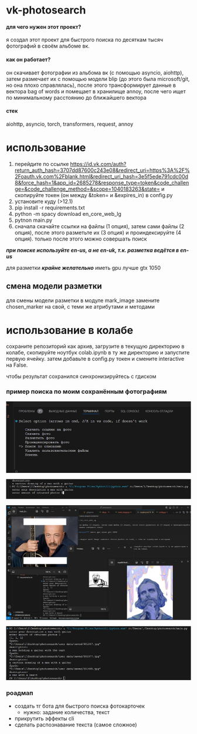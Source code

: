 # vk-photosearch
#### для чего нужен этот проект?
я создал этот проект для быстрого поиска по десяткам тысяч фотографий в своём альбоме вк.

#### как он работает?
он скачивает фотографии из альбома вк (с помощью asyncio, aiohttp), затем размечает их с помощью модели blip (до этого была microsoft/git, но она плохо справлялась), после этого трансформирует данные в вектора bag of words и помещает в хранилище annoy, после чего ищет по минимальному расстоянию до ближайшего вектора

#### стек
aiohttp, asyncio, torch, transformers, request, annoy

# использование
1. перейдите по ссылке https://id.vk.com/auth?return_auth_hash=3707dd87600c243e08&redirect_uri=https%3A%2F%2Foauth.vk.com%2Fblank.html&redirect_uri_hash=3e5f5ede791cdc00d8&force_hash=1&app_id=2685278&response_type=token&code_challenge=&code_challenge_method=&scope=1040183263&state= и скопируйте токен (он между &token= и &expires_in) в config.py
2. установите куду (>12.1)
3. pip install -r requirements.txt
4. python -m spacy download en_core_web_lg
5. pytnon main.py
6. сначала скачайте ссылки на файлы (1 опция), затем сами файлы (2 опция), после этого разметьте их (3 опция) и проиндексируйте (4 опция). только после этого можно совершать поиск

***при поиске используйте en-us, а не en-uk, т.к. разметка ведётся в en-us***

для разметки ***крайне желательно*** иметь gpu лучше gtx 1050

## смена модели разметки
для смены модели разметки в модуле mark_image замените chosen_marker на свой, с теми же атрибутами и методами

# использование в колабе
сохраните репозиторий как архив, загрузите в текущую директорию в колабе, скопируйте ноутбук colab.ipynb в ту же директорию и запустите первую ячейку. затем добавьте в config.py токен и смените interactive на False.

чтобы результат сохранился синхронизируйтесь с гдиском

### пример поиска по моим сохранённым фотографиям

![img1](examples/scr1.jpg)

![img2](examples/scr2.jpg)

![img3](examples/scr3.jpg)

![img4](examples/scr4.jpg)

### роадмап
- создать тг бота для быстрого поиска фотокарточек
    - нужно: задание количества, текст
- прикрутить эффекты cli
- сделать распознавание текста (самое сложное)